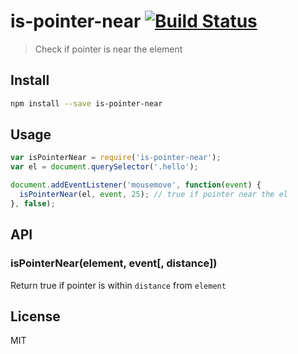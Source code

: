 # is-pointer-near [![Build Status][travis-image]][travis-url]

  > Check if pointer is near the element

## Install

```sh
npm install --save is-pointer-near
```

## Usage

```js
var isPointerNear = require('is-pointer-near');
var el = document.querySelector('.hello');

document.addEventListener('mousemove', function(event) {
  isPointerNear(el, event, 25); // true if pointer near the el
}, false);
```

## API

### isPointerNear(element, event[, distance])

  Return true if pointer is within `distance` from `element`

## License

  MIT

[travis-url]: https://travis-ci.org/andrepolischuk/is-pointer-near
[travis-image]: https://travis-ci.org/andrepolischuk/is-pointer-near.svg?branch=master
